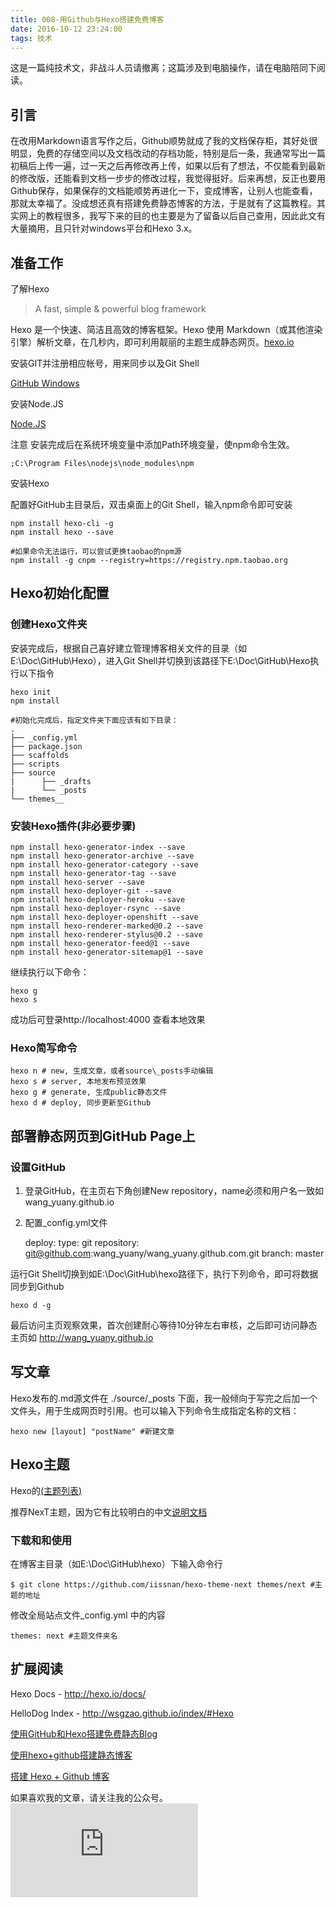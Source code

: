 ```yaml
---
title: 008-用Github与Hexo搭建免费博客
date: 2016-10-12 23:24:00
tags: 技术
---
```

这是一篇纯技术文，非战斗人员请撤离；这篇涉及到电脑操作，请在电脑陪同下阅读。

## 引言
在改用Markdown语言写作之后，Github顺势就成了我的文档保存柜，其好处很明显，免费的存储空间以及文档改动的存档功能，特别是后一条，我通常写出一篇初稿后上传一遍，过一天之后再修改再上传，如果以后有了想法，不仅能看到最新的修改版，还能看到文档一步步的修改过程，我觉得挺好。后来再想，反正也要用Github保存，如果保存的文档能顺势再进化一下，变成博客，让别人也能查看，那就太幸福了。没成想还真有搭建免费静态博客的方法，于是就有了这篇教程。其实网上的教程很多，我写下来的目的也主要是为了留备以后自己查用，因此此文有大量摘用，且只针对windows平台和Hexo 3.x。

## 准备工作
了解Hexo
>A fast, simple & powerful blog framework

Hexo 是一个快速、简洁且高效的博客框架。Hexo 使用 Markdown（或其他渲染引擎）解析文章，在几秒内，即可利用靓丽的主题生成静态网页。[hexo.io](http://hexo.io/)

安装GIT并注册相应帐号，用来同步以及Git Shell

[GitHub Windows](https://windows.github.com/)

安装Node.JS

[Node.JS](http://nodejs.org/)

注意 安装完成后在系统环境变量中添加Path环境变量，使npm命令生效。

    ;C:\Program Files\nodejs\node_modules\npm

安装Hexo

配置好GitHub主目录后，双击桌面上的Git Shell，输入npm命令即可安装

    npm install hexo-cli -g
    npm install hexo --save

    #如果命令无法运行，可以尝试更换taobao的npm源
    npm install -g cnpm --registry=https://registry.npm.taobao.org

## Hexo初始化配置
### 创建Hexo文件夹

安装完成后，根据自己喜好建立管理博客相关文件的目录（如E:\Doc\GitHub\Hexo），进入Git Shell并切换到该路径下E:\Doc\GitHub\Hexo执行以下指令

    hexo init
    npm install

    #初始化完成后，指定文件夹下面应该有如下目录：
    .
    ├── _config.yml
    ├── package.json
    ├── scaffolds
    ├── scripts
    ├── source
    |      ├── _drafts
    |      └── _posts
    └── themes__

### 安装Hexo插件(非必要步骤)

    npm install hexo-generator-index --save
    npm install hexo-generator-archive --save
    npm install hexo-generator-category --save
    npm install hexo-generator-tag --save
    npm install hexo-server --save
    npm install hexo-deployer-git --save
    npm install hexo-deployer-heroku --save
    npm install hexo-deployer-rsync --save
    npm install hexo-deployer-openshift --save
    npm install hexo-renderer-marked@0.2 --save
    npm install hexo-renderer-stylus@0.2 --save
    npm install hexo-generator-feed@1 --save
    npm install hexo-generator-sitemap@1 --save

继续执行以下命令：

    hexo g
    hexo s

成功后可登录http://localhost:4000 查看本地效果

### Hexo简写命令
    hexo n # new, 生成文章，或者source\_posts手动编辑
    hexo s # server, 本地发布预览效果
    hexo g # generate, 生成public静态文件
    hexo d # deploy, 同步更新至Github


## 部署静态网页到GitHub Page上
### 设置GitHub
1. 登录GitHub，在主页右下角创建New repository，name必须和用户名一致如wang_yuany.github.io
2. 配置_config.yml文件


    deploy:
      type: git
      repository: git@github.com:wang_yuany/wang_yuany.github.com.git
      branch: master

运行Git Shell切换到如E:\Doc\GitHub\hexo路径下，执行下列命令，即可将数据同步到Github

    hexo d -g

最后访问主页观察效果，首次创建耐心等待10分钟左右审核，之后即可访问静态主页如 http://wang_yuany.github.io


## 写文章
Hexo发布的.md源文件在 ./source/_posts 下面，我一般倾向于写完之后加一个文件头，用于生成网页时引用。也可以输入下列命令生成指定名称的文档：

    hexo new [layout] "postName" #新建文章



## Hexo主题
Hexo的[(主题列表)](https://github.com/hexojs/hexo/wiki/Themes)

推荐NexT主题，因为它有比较明白的中文[说明文档](http://theme-next.iissnan.com/getting-started.html)

### 下载和和使用
在博客主目录（如E:\Doc\GitHub\hexo）下输入命令行

    $ git clone https://github.com/iissnan/hexo-theme-next themes/next #主题的地址

修改全局站点文件_config.yml 中的内容

    themes: next #主题文件夹名


## 扩展阅读
Hexo Docs - http://hexo.io/docs/

HelloDog Index - http://wsgzao.github.io/index/#Hexo

[使用GitHub和Hexo搭建免费静态Blog](https://wsgzao.github.io/post/hexo-guide/)

[使用hexo+github搭建静态博客](http://qiutc.me/post/%E4%BD%BF%E7%94%A8hexo-github%E6%90%AD%E5%BB%BA%E9%9D%99%E6%80%81%E5%8D%9A%E5%AE%A2.html)

[搭建 Hexo + Github 博客](http://jianghao.wang/2015/hexo-github/)

如果喜欢我的文章，请关注我的公众号。
![公众号](http://bdbea3.duapp.com/pcs_download.php?id=3172&link=%2Fapps%2Fhgf_blog%2F%E5%85%AC%E4%BC%97%E5%8F%B7logo.jpg)
